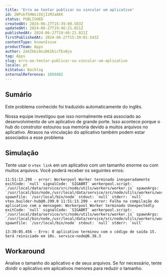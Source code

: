 ```yaml
---
title: 'Erro ao tentar publicar ou vincular um aplicativo'
id: 2WPukfSHWzzIUjIzMJaAEK
status: PUBLISHED
createdAt: 2024-06-27T15:39:00.583Z
updatedAt: 2024-06-27T19:46:21.021Z
publishedAt: 2024-06-27T19:46:21.021Z
firstPublishedAt: 2024-06-27T15:39:01.543Z
contentType: knownIssue
productTeam: Apps
author: 2mXZkbi0oi061KicTExNjo
tag: Apps
slug: erro-ao-tentar-publicar-ou-vincular-um-aplicativo
locale: pt
kiStatus: Backlog
internalReference: 1056882
---
```


## Sumário

<div class="alert alert-info">
  <p>Este problema conhecido foi traduzido automaticamente do inglês.</p>
</div>


Nossa equipe investigou que isso normalmente está associado ao desenvolvimento de um aplicativo de grande porte. Isso acontece porque o hub do construtor estourou sua memória devido a muitos arquivos no aplicativo. Atrasos na vinculação do aplicativo também podem estar associados a esse problema

## Simulação


Tente usar o `vtex link` em um aplicativo com um tamanho enorme ou com muitos arquivos. Você poderá receber os seguintes erros:

    11:51:13.298 - error: Workerpool Worker terminado inesperadamente exitCode: `null` signalCode: `SIGABRT` workerpool.script: `/usr/local/data/service/src/node/utils/workers/worker.js` spawnArgs: `/usr/local/bin/node,/usr/local/data/service/src/node/utils/workers/worker.js` spawnfile: `/usr/local/bin/node` stdout: `null` stderr: `null` vtex.builder-hub@0.299.0 11:51:13.299 - error: Falha na compilação do aplicativo com a mensagem: Workerpool Worker terminado Unexpectedly exitCode: `null` signalCode: `SIGABRT` workerpool.script: `/usr/local/data/service/src/node/utils/workers/worker.js` spawnArgs: `/usr/local/bin/node,/usr/local/data/service/src/node/utils/workers/worker.js` spawnfile: `/usr/local/bin/node` stdout: `null` stderr: `null`

    13:30:05.456 - Erro: O aplicativo terminou com o código de saída 15. Será reiniciado em 10s. service-node@6.38.3

## Workaround


Analise o tamanho do aplicativo e de seus arquivos. Se for necessário, tente dividir o aplicativo em aplicativos menores para reduzir o tamanho.




